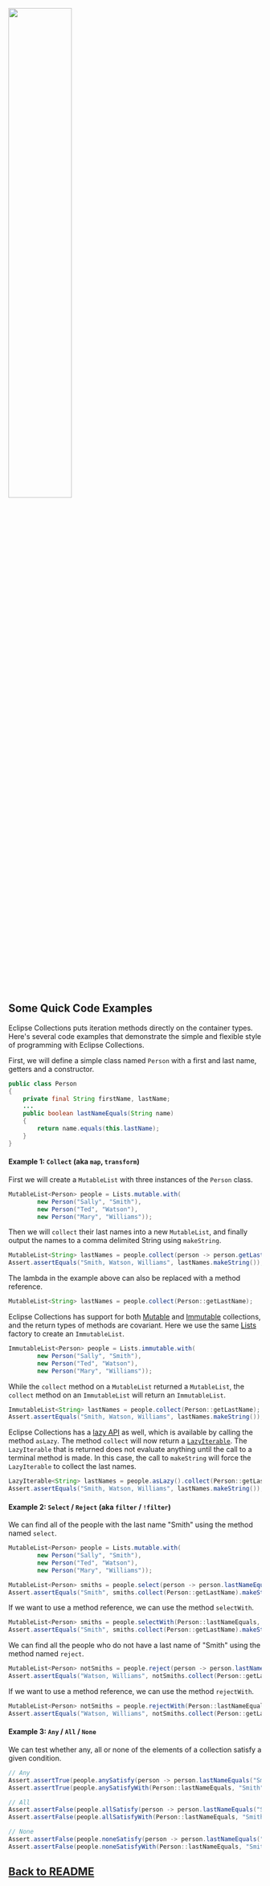 <!--
  ~ Copyright (c) 2022 Goldman Sachs and others.
  ~ All rights reserved. This program and the accompanying materials
  ~ are made available under the terms of the Eclipse Public License v1.0
  ~ and Eclipse Distribution License v. 1.0 which accompany this distribution.
  ~ The Eclipse Public License is available at http://www.eclipse.org/legal/epl-v10.html
  ~ and the Eclipse Distribution License is available at
  ~ http://www.eclipse.org/org/documents/edl-v10.php.
  -->
<a href="https://www.eclipse.org/collections/"><img src="https://github.com/eclipse/eclipse-collections/blob/master/artwork/eclipse-collections-logo.png" height="50%" width="50%"></a>

## Some Quick Code Examples

Eclipse Collections puts iteration methods directly on the container types. Here's several code examples that demonstrate the simple and flexible style of programming with Eclipse Collections.

First, we will define a simple class named `Person` with a first and last name, getters and a constructor.

```java
public class Person
{
    private final String firstName, lastName;
    ...
    public boolean lastNameEquals(String name)
    {
        return name.equals(this.lastName);
    }
}
```

#### Example 1: `Collect` (aka `map`, `transform`)
First we will create a `MutableList` with three instances of the `Person` class. 
```java
MutableList<Person> people = Lists.mutable.with(
        new Person("Sally", "Smith"),
        new Person("Ted", "Watson"),
        new Person("Mary", "Williams"));
```
Then we will `collect` their last names into a new `MutableList`, and finally output the names to a comma delimited String using `makeString`. 
```java
MutableList<String> lastNames = people.collect(person -> person.getLastName());
Assert.assertEquals("Smith, Watson, Williams", lastNames.makeString());
```
The lambda in the example above can also be replaced with a method reference.

```java
MutableList<String> lastNames = people.collect(Person::getLastName);
```
Eclipse Collections has support for both [Mutable][MutableCollection] and [Immutable][ImmutableCollection] collections, and the return types of methods are covariant.  Here we use the same [Lists][Lists] factory to create an `ImmutableList`.
```java
ImmutableList<Person> people = Lists.immutable.with(
        new Person("Sally", "Smith"),
        new Person("Ted", "Watson"),
        new Person("Mary", "Williams"));
```
While the `collect` method on a `MutableList` returned a `MutableList`, the `collect` method on an `ImmutableList` will return an `ImmutableList`.  
```java
ImmutableList<String> lastNames = people.collect(Person::getLastName);
Assert.assertEquals("Smith, Watson, Williams", lastNames.makeString());
```

Eclipse Collections has a [lazy API][LazyIterable] as well, which is available by calling the method `asLazy`.  The method `collect` will now return a [`LazyIterable`][LazyIterable].  The `LazyIterable` that is returned does not evaluate anything until the call to a terminal method is made.  In this case, the call to `makeString` will force the `LazyIterable` to collect the last names.

```java
LazyIterable<String> lastNames = people.asLazy().collect(Person::getLastName);
Assert.assertEquals("Smith, Watson, Williams", lastNames.makeString());
```
#### Example 2: `Select` / `Reject` (aka `filter` / `!filter`)
We can find all of the people with the last name "Smith" using the method named `select`.
```java
MutableList<Person> people = Lists.mutable.with(
        new Person("Sally", "Smith"),
        new Person("Ted", "Watson"),
        new Person("Mary", "Williams"));

MutableList<Person> smiths = people.select(person -> person.lastNameEquals("Smith"));
Assert.assertEquals("Smith", smiths.collect(Person::getLastName).makeString());
```
If we want to use a method reference, we can use the method `selectWith`.
```java
MutableList<Person> smiths = people.selectWith(Person::lastNameEquals, "Smith");
Assert.assertEquals("Smith", smiths.collect(Person::getLastName).makeString());
```
We can find all the people who do not have a last name of "Smith" using the method named `reject`.
```java
MutableList<Person> notSmiths = people.reject(person -> person.lastNameEquals("Smith"));
Assert.assertEquals("Watson, Williams", notSmiths.collect(Person::getLastName).makeString());
```
If we want to use a method reference, we can use the method `rejectWith`.
```java
MutableList<Person> notSmiths = people.rejectWith(Person::lastNameEquals, "Smith");
Assert.assertEquals("Watson, Williams", notSmiths.collect(Person::getLastName).makeString());
```

#### Example 3: `Any` / `All` / `None`
We can test whether any, all or none of the elements of a collection satisfy a given condition.
```java
// Any
Assert.assertTrue(people.anySatisfy(person -> person.lastNameEquals("Smith"));
Assert.assertTrue(people.anySatisfyWith(Person::lastNameEquals, "Smith"));

// All
Assert.assertFalse(people.allSatisfy(person -> person.lastNameEquals("Smith"));
Assert.assertFalse(people.allSatisfyWith(Person::lastNameEquals, "Smith"));

// None
Assert.assertFalse(people.noneSatisfy(person -> person.lastNameEquals("Smith"));
Assert.assertFalse(people.noneSatisfyWith(Person::lastNameEquals, "Smith"));
```

## [Back to README](./README.md)

[MutableCollection]: https://www.eclipse.org/collections/javadoc/11.1.0/org/eclipse/collections/api/collection/MutableCollection.html
[ImmutableCollection]: https://www.eclipse.org/collections/javadoc/11.1.0/org/eclipse/collections/api/collection/ImmutableCollection.html
[LazyIterable]: https://www.eclipse.org/collections/javadoc/11.1.0/org/eclipse/collections/api/LazyIterable.html
[Lists]: https://www.eclipse.org/collections/javadoc/11.1.0/org/eclipse/collections/api/factory/Lists.html
